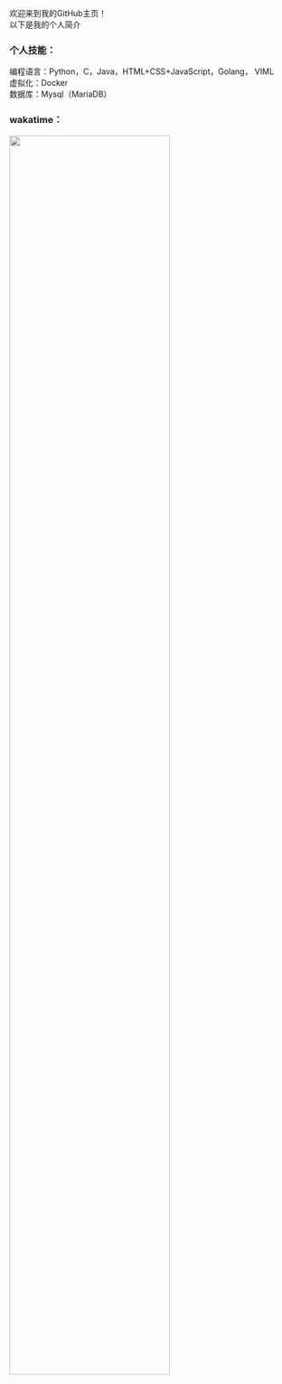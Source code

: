 欢迎来到我的GitHub主页！  
以下是我的个人简介

### 个人技能：
编程语言：Python，C，Java，HTML+CSS+JavaScript，Golang， VIML  
虚拟化：Docker  
数据库：Mysql（MariaDB）

### wakatime：  
<img src="https://wakatime.com/share/@LeoChoi/ac6b47fe-05cf-4419-bf7a-bd271ef779a5.svg" width="75%">
